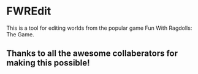 # FWREdit
This is a tool for editing worlds from the popular game Fun With Ragdolls: The Game.

## Thanks to all the awesome collaberators for making this possible!
